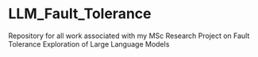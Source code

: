 # LLM_Fault_Tolerance
Repository for all work associated with my MSc Research Project on Fault Tolerance Exploration of Large Language Models
